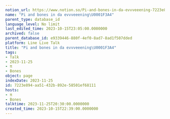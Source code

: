 ```yaml
---
notion_url: https://www.notion.so/Pi-and-bones-in-da-evvveeening-7223e894aa51432b892e58501ef68111
name: "Pi and bones in da evvveeening\U0001F3A4"
parent_type: database_id
language_level: No limit
last_edited_time: 2023-10-15T23:05:00.0000000
archived: false
parent_database_id: e9339446-880f-4ef0-8ad7-8ad1f507dded
platform: Line Live Talk
title: "Pi and bones in da evvveeening\U0001F3A4"
tags:
- Talk
- 2023-11-25
- π
- Bones
object: page
indexDate: 2023-11-25
id: 7223e894-aa51-432b-892e-58501ef68111
hosts:
- π
- Bones
talktime: 2023-11-25T20:30:00.0000000
created_time: 2023-10-15T22:39:00.0000000
---
```



   
   
   
   

   
























